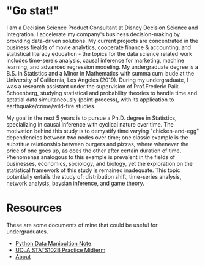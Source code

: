 # "Go stat!"

I am a Decision Science Product Consultant at Disney Decision Science and Integration. I accelerate my company's business decision-making by providing data-driven solutions. My current projects are concentrated in the business fiealds of movie analytics, cooperate finance & accounting, and statistical literacy education - the topics for the data science related work includes time-sereis analysis, causal inference for marketing, machine learning, and advanced regression modeling. My undergraduate degree is a B.S. in Statistics and a Minor in Mathematics with summa cum laude at the University of California, Los Angeles (2019). During my undergraduate, I was a research assistant under the supervision of Prof.Frederic Paik Schoenberg, studying statistical and probability theories to handle time and sptatial data simultaneously (point-process), with its application to earthquake/crime/wild-fire studies.

My goal in the next 5 years is to pursue a Ph.D. degree in Statistics, specializing in causal inference with cyclical nature over time. The motivation behind this study is to demystify time varying "chicken-and-egg" dependencies between two nodes over time; one classic example is the substitue relationship between burgers and pizzas, where whenever the price of one goes up, as does the other after certain duration of time. Phenomenas analogous to this example is prevalent in the fields of businesses, economics, sociology, and biology, yet the exploration on the statistical framework of this study is remained inadequate. This topic potentially entails the study of: distribution shift, time-series analysis, network analysis, baysian inference, and game theory.

# Resources

These are some documents of mine that could be useful for undergraduates.

- [Python Data Manipultion Note](https://github.com/Gostat501/Python-Data-Manipulation-Note/blob/master/Data%20Manipulation%20Note.ipynb)
- [UCLA STATS102B Practice Midterm](https://github.com/Gostat501/gostat501.github.io/tree/master/file/2019.04_UCLA_STATS102B_practice_midterm)
- [About](/about/) 